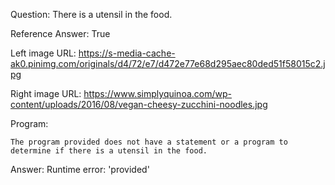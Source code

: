 Question: There is a utensil in the food.

Reference Answer: True

Left image URL: https://s-media-cache-ak0.pinimg.com/originals/d4/72/e7/d472e77e68d295aec80ded51f58015c2.jpg

Right image URL: https://www.simplyquinoa.com/wp-content/uploads/2016/08/vegan-cheesy-zucchini-noodles.jpg

Program:

```
The program provided does not have a statement or a program to determine if there is a utensil in the food.
```
Answer: Runtime error: 'provided'

